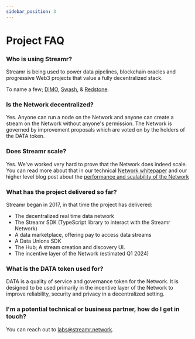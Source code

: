 ```yaml
---
sidebar_position: 3
---
```


# Project FAQ

### Who is using Streamr?
Streamr is being used to power data pipelines, blockchain oracles and progressive Web3 projects that value a fully decentralized stack.

To name a few; [DIMO](https://dimo.zone), [Swash](https://swashapp.io), & [Redstone](https://redstone.finance).

<!-- TODO: Add some more clearer use cases  -->
### Is the Network decentralized?
Yes. Anyone can run a node on the Network and anyone can create a stream on the Network without anyone's permission. The Network is governed by improvement proposals which are voted on by the holders of the DATA token.

### Does Streamr scale?
Yes. We've worked very hard to prove that the Network does indeed scale. You can read more about that in our technical [Network whitepaper](https://streamr.network/network-whitepaper) and our higher level blog post about the [performance and scalability of the Network](https://blog.streamr.network/streamr-network-performance-and-scalability-whitepaper/)

### What has the project delivered so far?
Streamr began in 2017, in that time the project has delivered:
- The decentralized real time data network
- The Streamr SDK (TypeScript library to interact with the Streamr Network)
- A data marketplace, offering pay to access data streams
- A Data Unions SDK
- The Hub; A stream creation and discovery UI.
- The incentive layer of the Network (estimated Q1 2024)

### What is the DATA token used for?
DATA is a quality of service and governance token for the Network. It is designed to be used primarily in the incentive layer of the Network to improve reliability, security and privacy in a decentralized setting.

### I'm a potential technical or business partner, how do I get in touch?
You can reach out to [labs@streamr.network](mailto:labs@streamr.network).
